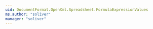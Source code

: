 ```yaml
---
uid: DocumentFormat.OpenXml.Spreadsheet.FormulaExpressionValues
ms.author: "soliver"
manager: "soliver"
---
```

